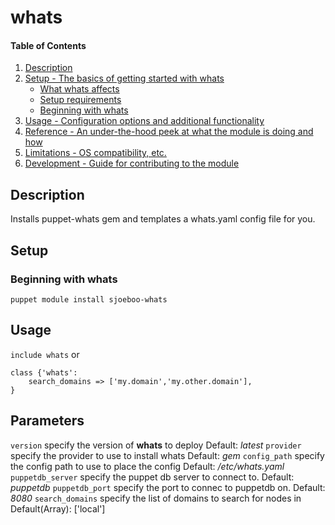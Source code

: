 # whats

#### Table of Contents

1. [Description](#description)
1. [Setup - The basics of getting started with whats](#setup)
    * [What whats affects](#what-whats-affects)
    * [Setup requirements](#setup-requirements)
    * [Beginning with whats](#beginning-with-whats)
1. [Usage - Configuration options and additional functionality](#usage)
1. [Reference - An under-the-hood peek at what the module is doing and how](#reference)
1. [Limitations - OS compatibility, etc.](#limitations)
1. [Development - Guide for contributing to the module](#development)

## Description

Installs puppet-whats gem and templates a whats.yaml config file for you.

## Setup


### Beginning with whats

`puppet module install sjoeboo-whats`


## Usage

`include whats`
or

```
class {'whats':
    search_domains => ['my.domain','my.other.domain'],
}
```

## Parameters

`version` specify the version of **whats** to deploy Default: *latest*
`provider`  specify the provider to use to install whats Default: *gem*
`config_path` specify the config path to use to place the config Default: */etc/whats.yaml*
`puppetdb_server` specify the puppet db server to connect to. Default: *puppetdb*
`puppetdb_port` specify the port to connec to puppetdb on. Default: *8080*
`search_domains` specify the list of domains to search for nodes in Default(Array): ['local']
